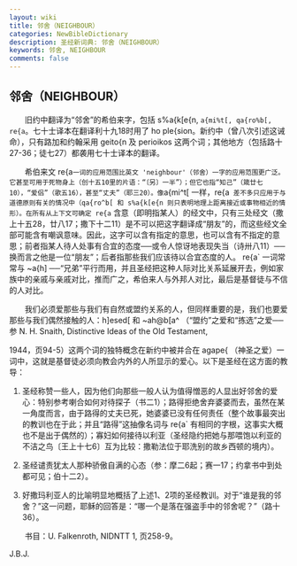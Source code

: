 ```yaml
---
layout: wiki
title: 邻舍（NEIGHBOUR）
categories: NewBibleDictionary
description: 圣经新词典: 邻舍（NEIGHBOUR）
keywords: 邻舍, NEIGHBOUR
comments: false
---
```


## 邻舍（NEIGHBOUR）

　　旧约中翻译为“邻舍”的希伯来字，包括 s%a{k[e{n, `a{mi%t[, qa{ro%b[, re{a`。七十士译本在翻译利十九18时用了 ho ple{sion。新约中（曾八次引述这诫命），只有路加和约翰采用 geito{n 及 perioikos 这两个词；其他地方（包括路十27-36；徒七27）都袭用七十士译本的翻译。

　　希伯来文 re{a` 一词的应用范围比英文 'neighbour'（邻舍）一字的应用范围更广泛。它甚至可用于死物身上（创十五10里的片语：“〔另〕一半”）；但它也指“知己”（箴廿七10），“爱侣”（歌五16），甚至“丈夫”（耶三20）。像 `a{mi^t[ 一样，re{a` 差不多只应用于与道德原则有关的情况中（qa{ro^b[ 和 s%a{k[e{n 则只表明地理上距离接近或事物相近的情形）。在所有从上下文可确定 re{a` 含意（即明指某人）的经文中，只有三处经文（撒上十五28，廿八17；撒下十二11）是不可以把这字翻译成“朋友”的，而这些经文全部可能含有嘲讽意味。因此，这字可以含有指定的意思，也可以含有不指定的意思；前者指某人待人处事有合宜的态度──或令人惊讶地表现失当（诗卅八11）──换而言之他是一位“朋友”；后者指那些我们应该待以合宜态度的人。 re{a` 一词常常与 ~a{h] ──“兄弟”平行而用，并且圣经把这种人际对比关系延展开去，例如家族中的亲戚与亲戚对比，推而广之，希伯来人与外邦人对比，最后是基督徒与不信的人对比。

　　我们必须爱那些与我们有自然或盟约关系的人，但同样重要的是，我们也要爱那些与我们偶然接触的人：h]esed[ 和 ~ah@b[a^ （“盟约”之爱和“拣选”之爱──参 N. H. Snaith, Distinctive Ideas of the Old Testament,

1944，页94-5）这两个词的独特概念在新约中被并合在 agape{ （神圣之爱）一词中，这就是基督徒必须向教会内外的人所显示的爱心。以下是圣经在这方面的教导：

1. 圣经称赞一些人，因为他们向那些一般人认为值得憎恶的人显出好邻舍的爱心：特别参考喇合如何对待探子（书二1）；路得拒绝舍弃婆婆而去，虽然在某一角度而言，由于路得的丈夫已死，她婆婆已没有任何责任（整个故事最突出的教训也在于此；并且“路得”这抽像名词与 re{a` 有相同的字根，这事实大概也不是出于偶然的）；寡妇如何接待以利亚（圣经隐约把她与那喂饱以利亚的不洁之鸟〔王上十七6〕互为比较：撒勒法位于耶洗别的故乡西顿的境内）。

2. 圣经谴责犹太人那种骄傲自满的心态（参：摩二6起；赛一17；约拿书中到处都可见；伯十二2）。

3. 好撒玛利亚人的比喻明显地概括了上述1、2项的圣经教训。对于“谁是我的邻舍？”这一问题，耶稣的回答是：“哪一个是落在强盗手中的邻舍呢？”（路十36）。

　　书目：U. Falkenroth, NIDNTT 1, 页258-9。

J.B.J.








